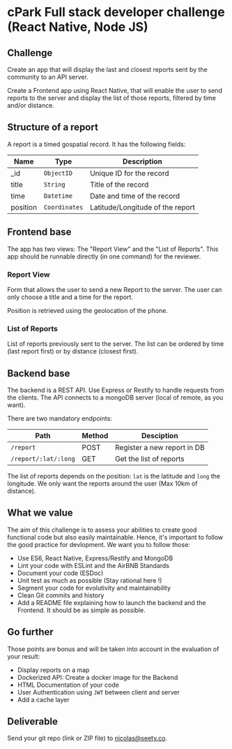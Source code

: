# cPark Full stack developer challenge (React Native, Node JS)

## Challenge

Create an app that will display the last and closest reports sent by the community to an API server.

Create a Frontend app using React Native, that will enable the user to send reports to the server and display the list of those reports, filtered by time and/or distance.

## Structure of a report

A report is a timed gospatial record. It has the following fields:

| Name      | Type          | Description                       |
|-----------|---------------|-----------------------------------|
| _id       | `ObjectID`    | Unique ID for the record          |
| title     | `String`      | Title of the record               |
| time      | `Datetime`    | Date and time of the record       |
| position  | `Coordinates` | Latitude/Longitude of the report  |

## Frontend base

The app has two views: The "Report View" and the "List of Reports". This app should be runnable directly (in one command) for the reviewer.

### Report View

Form that allows the user to send a new Report to the server. The user can only choose a title and a time for the report.

Position is retrieved using the geolocation of the phone.

### List of Reports

List of reports previously sent to the server. The list can be ordered by time (last report first) or by distance (closest first).

## Backend base

The backend is a REST API. Use Express or Restify to handle requests from the clients.
The API connects to a mongoDB server (local of remote, as you want).

There are two mandatory endpoints:

| Path                | Method  | Desciption                  |
|---------------------|---------|-----------------------------|
| `/report`           | POST    | Register a new report in DB |
| `/report/:lat/:long`| GET     | Get the list of reports     |

The list of reports depends on the position: `lat` is the latitude and `long` the longitude. We only want the reports around the user (Max 10km of distance).

## What we value

The aim of this challenge is to assess your abilities to create good functional code but also easily maintainable. Hence, it's important to follow the good practice for devlopment. We want you to follow those:

* Use ES6, React Native, Express/Restify and MongoDB
* Lint your code with ESLint and the AirBNB Standards
* Document your code (ESDoc)
* Unit test as much as possible (Stay rational here !)
* Segment your code for evolutivity and maintainability
* Clean Git commits and history
* Add a README file explaining how to launch the backend and the Frontend. It should be as simple as possible.

## Go further

Those points are bonus and will be taken into account in the evaluation of your result:

* Display reports on a map
* Dockerized API: Create a docker image for the Backend
* HTML Documentation of your code
* User Authentication using `JWT` between client and server
* Add a cache layer

## Deliverable

Send your git repo (link or ZIP file) to nicolas@seety.co.
